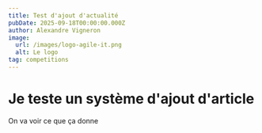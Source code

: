 ```yaml
---
title: Test d'ajout d'actualité
pubDate: 2025-09-18T00:00:00.000Z
author: Alexandre Vigneron
image:
  url: /images/logo-agile-it.png
  alt: Le logo
tag: competitions
---
```


# Je teste un système d'ajout d'article

On va voir ce que ça donne
